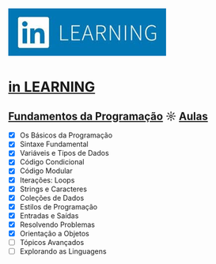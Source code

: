 # ![inlearning.jpeg](https://github.com/kakanew/inLEARNING_JavaScript/blob/master/inlearning.jpeg?raw=true)

# [in LEARNING](https://www.linkedin.com/learning/me)

## [Fundamentos da Programação](https://www.linkedin.com/learning/fundamentos-da-programacao/o-if-na-pratica) ☼ [Aulas](https://www.linkedin.com/learning/fundamentos-da-programacao)

- [x] Os Básicos da Programação
- [x] Sintaxe Fundamental
- [x] Variáveis e Tipos de Dados
- [x] Código Condicional
- [x] Código Modular
- [x] Iterações: Loops
- [x] Strings e Caracteres
- [x] Coleções de Dados
- [x] Estilos de Programação
- [x] Entradas e Saídas
- [x] Resolvendo Problemas
- [x] Orientação a Objetos
- [ ] Tópicos Avançados
- [ ] Explorando as Linguagens